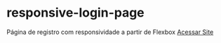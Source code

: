 # responsive-login-page
 Página de registro com responsividade a partir de Flexbox
<a href="https://dxxiogo.github.io/responsive-login-page/">Acessar Site</a>